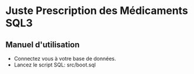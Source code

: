 # Juste Prescription des Médicaments SQL3

## Manuel d'utilisation

* Connectez vous à votre base de données.
* Lancez le script SQL: src/boot.sql
